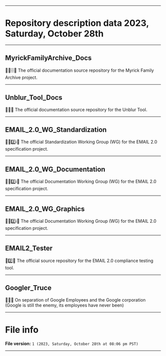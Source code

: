 
***

# Repository description data 2023, Saturday, October 28th

---

## MyrickFamilyArchive_Docs

🏴󠁧󠁢󠁷󠁬󠁳󠁿️👥️🗄️📖️ The official documentation source repository for the Myrick Family Archive project.

---

## Unblur_Tool_Docs

🔘️⚒️📖️ The official documentation source repository for the Unblur Tool.

---

## EMAIL_2.0_WG_Standardization

💼️📧️2️⃣️ℹ️📃️ The official Standardization Working Group (WG) for the EMAIL 2.0 specification project.

---

## EMAIL_2.0_WG_Documentation

💼️📧️2️⃣️ℹ️📖️ The official Documentation Working Group (WG) for the EMAIL 2.0 specification project.

---

## EMAIL_2.0_WG_Graphics

💼️📧️2️⃣️ℹ️🎨️ The official Documentation Working Group (WG) for the EMAIL 2.0 specification project.

---

## EMAIL2_Tester

📧️2️⃣️🚧️ The official source repository for the EMAIL 2.0 compliance testing tool.

---

## Googler_Truce

📃️🤝️👤️ On separation of Google Employees and the Google corporation (Google is still the enemy, its employees have never been)

***

# File info

**File version:** `1 (2023, Saturday, October 28th at 08:06 pm PST)`

***

